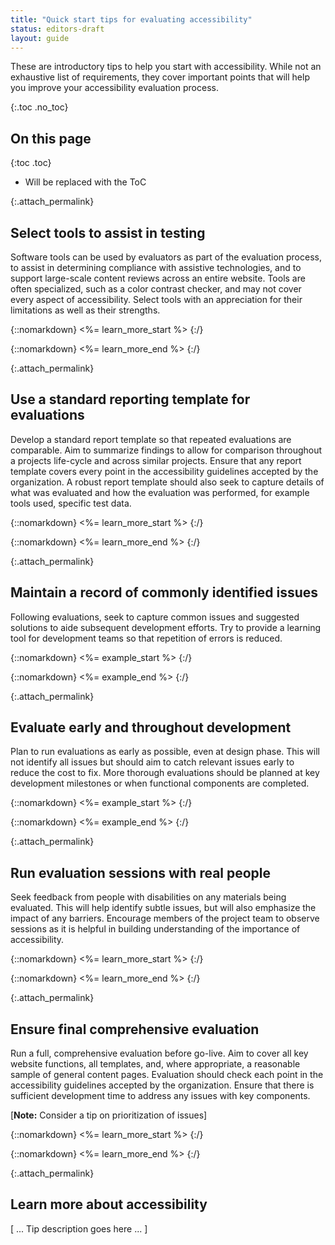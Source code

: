 ```yaml
---
title: "Quick start tips for evaluating accessibility"
status: editors-draft
layout: guide
---
```


These are introductory tips to help you start with accessibility. While not an exhaustive list of requirements, they cover important points that will help you improve your accessibility evaluation process.

{:.toc .no_toc}
## On this page

{:toc .toc}
* Will be replaced with the ToC

{:.attach_permalink}
## Select tools to assist in testing

Software tools can be used by evaluators as part of the evaluation process, to assist in determining compliance with assistive technologies, and to support large-scale content reviews across an entire website. Tools are often specialized, such as a color contrast checker, and may not cover every aspect of accessibility. Select tools with an appreciation for their limitations as well as their strengths.

{::nomarkdown}
<%= learn_more_start %>
{:/}

{::nomarkdown}
<%= learn_more_end %>
{:/}

{:.attach_permalink}
## Use a standard reporting template for evaluations

Develop a standard report template so that repeated evaluations are comparable. Aim to summarize findings to allow for comparison throughout a projects life-cycle and across similar projects. Ensure that any report template covers every point in the accessibility guidelines accepted by the organization. A robust report template should also seek to capture details of what was evaluated and how the evaluation was performed, for example tools used, specific test data.

{::nomarkdown}
<%= learn_more_start %>
{:/}

{::nomarkdown}
<%= learn_more_end %>
{:/}

{:.attach_permalink}
## Maintain a record of commonly identified issues

Following evaluations, seek to capture common issues and suggested solutions to aide subsequent development efforts. Try to provide a learning tool for development teams so that repetition of errors is reduced.

{::nomarkdown}
<%= example_start %>
{:/}

{::nomarkdown}
<%= example_end %>
{:/}

{:.attach_permalink}
## Evaluate early and throughout development

Plan to run evaluations as early as possible, even at design phase. This will not identify all issues but should aim to catch relevant issues early to reduce the cost to fix. More thorough evaluations should be planned at key development milestones or when functional components are completed.

{::nomarkdown}
<%= example_start %>
{:/}

{::nomarkdown}
<%= example_end %>
{:/}

{:.attach_permalink}
## Run evaluation sessions with real people

Seek feedback from people with disabilities on any materials being evaluated. This will help identify subtle issues, but will also emphasize the impact of any barriers. Encourage members of the project team to observe sessions as it is helpful in building understanding of the importance of accessibility.

{::nomarkdown}
<%= learn_more_start %>
{:/}

{::nomarkdown}
<%= learn_more_end %>
{:/}

{:.attach_permalink}
## Ensure final comprehensive evaluation

Run a full, comprehensive evaluation before go-live. Aim to cover all key website functions, all templates, and, where appropriate, a reasonable sample of general content pages. Evaluation should check each point in the accessibility guidelines accepted by the organization. Ensure that there is sufficient development time to address any issues with key components.

[**Note:** Consider a tip on prioritization of issues]

{::nomarkdown}
<%= learn_more_start %>
{:/}

{::nomarkdown}
<%= learn_more_end %>
{:/}

{:.attach_permalink}
## Learn more about accessibility

[ ... Tip description goes here ... ]